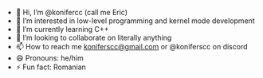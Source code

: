 - 👋 Hi, I’m @konifercc (call me Eric)
- 👀 I’m interested in low-level programming and kernel mode development
- 🌱 I’m currently learning C++
- 💞️ I’m looking to collaborate on literally anything
- 📫 How to reach me koniferscc@gmail.com or @koniferscc on discord
- 😄 Pronouns: he/him
- ⚡ Fun fact: Romanian

<!---
konifercc/konifercc is a ✨ special ✨ repository because its `README.md` (this file) appears on your GitHub profile.
You can click the Preview link to take a look at your changes.
--->
